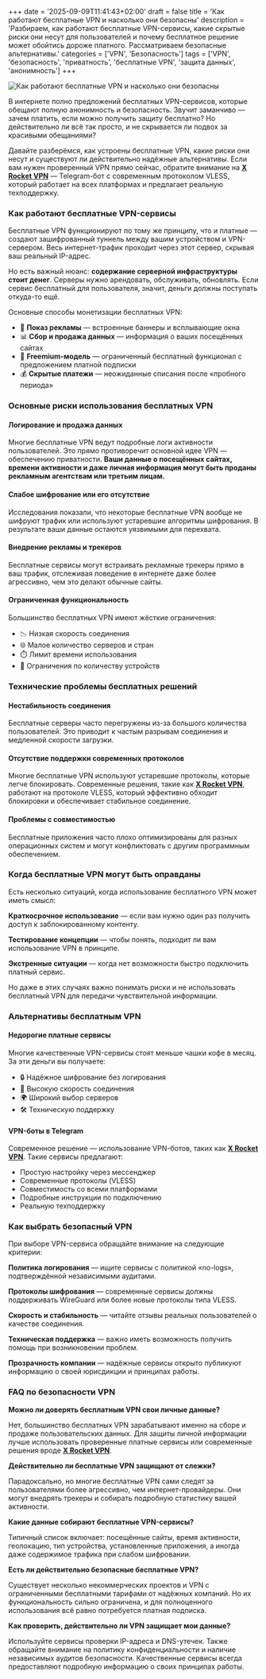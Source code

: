 +++
date = '2025-09-09T11:41:43+02:00'
draft = false
title = 'Как работают бесплатные VPN и насколько они безопасны'
description = 'Разбираем, как работают бесплатные VPN-сервисы, какие скрытые риски они несут для пользователей и почему бесплатное решение может обойтись дороже платного. Рассматриваем безопасные альтернативы.'
categories = ['VPN', 'Безопасность']
tags = ['VPN', 'безопасность', 'приватность', 'бесплатные VPN', 'защита данных', 'анонимность']
+++

![Как работают бесплатные VPN и насколько они безопасны](https://imagestoring.fra1.cdn.digitaloceanspaces.com/9FD4919D-1694-4E36-A0D9-B27F656C121B.png)

В интернете полно предложений бесплатных VPN-сервисов, которые обещают полную анонимность и безопасность. Звучит заманчиво — зачем платить, если можно получить защиту бесплатно? Но действительно ли всё так просто, и не скрывается ли подвох за красивыми обещаниями?

Давайте разберёмся, как устроены бесплатные VPN, какие риски они несут и существуют ли действительно надёжные альтернативы. Если вам нужен проверенный VPN прямо сейчас, обратите внимание на **[X Rocket VPN](https://t.me/X_Rocket_VPN_bot?start=ref-b-9)** — Telegram-бот с современным протоколом VLESS, который работает на всех платформах и предлагает реальную техподдержку.

### Как работают бесплатные VPN-сервисы

Бесплатные VPN функционируют по тому же принципу, что и платные — создают зашифрованный туннель между вашим устройством и VPN-сервером. Весь интернет-трафик проходит через этот сервер, скрывая ваш реальный IP-адрес.


Но есть важный нюанс: **содержание серверной инфраструктуры стоит денег**. Серверы нужно арендовать, обслуживать, обновлять. Если сервис бесплатный для пользователя, значит, деньги должны поступать откуда-то ещё.

Основные способы монетизации бесплатных VPN:

- 🎯 **Показ рекламы** — встроенные баннеры и всплывающие окна
- 📊 **Сбор и продажа данных** — информация о ваших посещённых сайтах
- 🔄 **Freemium-модель** — ограниченный бесплатный функционал с предложением платной подписки
- 💰 **Скрытые платежи** — неожиданные списания после «пробного периода»

### Основные риски использования бесплатных VPN

#### Логирование и продажа данных

Многие бесплатные VPN ведут подробные логи активности пользователей. Это прямо противоречит основной идее VPN — обеспечению приватности. **Ваши данные о посещённых сайтах, времени активности и даже личная информация могут быть проданы рекламным агентствам или третьим лицам.**

#### Слабое шифрование или его отсутствие

Исследования показали, что некоторые бесплатные VPN вообще не шифруют трафик или используют устаревшие алгоритмы шифрования. В результате ваши данные остаются уязвимыми для перехвата.

#### Внедрение рекламы и трекеров

Бесплатные сервисы могут встраивать рекламные трекеры прямо в ваш трафик, отслеживая поведение в интернете даже более агрессивно, чем это делают обычные сайты.

#### Ограниченная функциональность

Большинство бесплатных VPN имеют жёсткие ограничения:

- 📉 Низкая скорость соединения
- 🌐 Малое количество серверов и стран
- ⏱️ Лимит времени использования
- 📱 Ограничения по количеству устройств

### Технические проблемы бесплатных решений

#### Нестабильность соединения

Бесплатные серверы часто перегружены из-за большого количества пользователей. Это приводит к частым разрывам соединения и медленной скорости загрузки.

#### Отсутствие поддержки современных протоколов

Многие бесплатные VPN используют устаревшие протоколы, которые легче блокировать. Современные решения, такие как **[X Rocket VPN](https://t.me/X_Rocket_VPN_bot?start=ref-b-9)**, работают на протоколе VLESS, который эффективно обходит блокировки и обеспечивает стабильное соединение.

#### Проблемы с совместимостью

Бесплатные приложения часто плохо оптимизированы для разных операционных систем и могут конфликтовать с другим программным обеспечением.

### Когда бесплатные VPN могут быть оправданы

Есть несколько ситуаций, когда использование бесплатного VPN может иметь смысл:

**Краткосрочное использование** — если вам нужно один раз получить доступ к заблокированному контенту.


**Тестирование концепции** — чтобы понять, подходит ли вам использование VPN в принципе.


**Экстренные ситуации** — когда нет возможности быстро подключить платный сервис.

Но даже в этих случаях важно понимать риски и не использовать бесплатный VPN для передачи чувствительной информации.

### Альтернативы бесплатным VPN

#### Недорогие платные сервисы

Многие качественные VPN-сервисы стоят меньше чашки кофе в месяц. За эти деньги вы получаете:

- 🔒 Надёжное шифрование без логирования
- 🚀 Высокую скорость соединения  
- 🌍 Широкий выбор серверов
- 🛠️ Техническую поддержку

#### VPN-боты в Telegram

Современное решение — использование VPN-ботов, таких как **[X Rocket VPN](https://t.me/X_Rocket_VPN_bot?start=ref-b-9)**. Такие сервисы предлагают:

- Простую настройку через мессенджер
- Современные протоколы (VLESS)
- Совместимость со всеми платформами
- Подробные инструкции по подключению
- Реальную техподдержку

### Как выбрать безопасный VPN

При выборе VPN-сервиса обращайте внимание на следующие критерии:

**Политика логирования** — ищите сервисы с политикой «no-logs», подтверждённой независимыми аудитами.


**Протоколы шифрования** — современные сервисы должны поддерживать WireGuard или более новые протоколы типа VLESS.


**Скорость и стабильность** — читайте отзывы реальных пользователей о качестве соединения.


**Техническая поддержка** — важно иметь возможность получить помощь при возникновении проблем.


**Прозрачность компании** — надёжные сервисы открыто публикуют информацию о своей юрисдикции и принципах работы.

### FAQ по безопасности VPN

**Можно ли доверять бесплатным VPN свои личные данные?**

Нет, большинство бесплатных VPN зарабатывают именно на сборе и продаже пользовательских данных. Для защиты личной информации лучше использовать проверенные платные сервисы или современные решения вроде **[X Rocket VPN](https://t.me/X_Rocket_VPN_bot?start=ref-b-9)**.

**Действительно ли бесплатные VPN защищают от слежки?**

Парадоксально, но многие бесплатные VPN сами следят за пользователями более агрессивно, чем интернет-провайдеры. Они могут внедрять трекеры и собирать подробную статистику вашей активности.

**Какие данные собирают бесплатные VPN-сервисы?**

Типичный список включает: посещённые сайты, время активности, геолокацию, тип устройства, установленные приложения, а иногда даже содержимое трафика при слабом шифровании.

**Есть ли действительно безопасные бесплатные VPN?**

Существует несколько некоммерческих проектов и VPN с ограниченными бесплатными тарифами от надёжных компаний. Но их функциональность сильно ограничена, и для полноценного использования всё равно потребуется платная подписка.

**Как проверить, действительно ли VPN защищает мои данные?**

Используйте сервисы проверки IP-адреса и DNS-утечек. Также обращайте внимание на политику конфиденциальности и наличие независимых аудитов безопасности. Качественные сервисы всегда предоставляют подробную информацию о своих принципах работы.